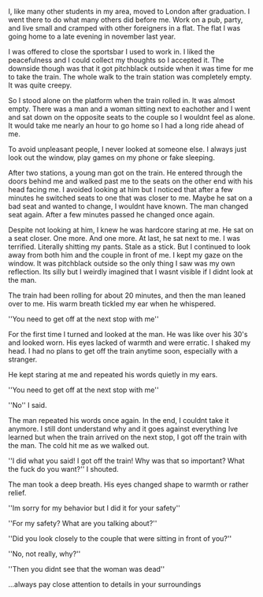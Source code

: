 I, like many other students in my area, moved to London after graduation. I went there to do what many others did before me. Work on a pub, party, and live small and cramped with other foreigners in a flat. The flat I was going home to a late evening in november last year.

I was offered to close the sportsbar I used to work in. I liked the peacefulness and I could collect my thoughts so I accepted it. The downside though was that it got pitchblack outside when it was time for me to take the train. The whole walk to the train station was completely empty. It was quite creepy.

So I stood alone on the platform when the train rolled in. It was almost empty. There was a man and a woman sitting next to eachother and I went and sat down on the opposite seats to the couple so I wouldnt feel as alone. It would take me nearly an hour to go home so I had a long ride ahead of me.

To avoid unpleasant people, I never looked at someone else. I always just look out the window, play games on my phone or fake sleeping.

After two stations, a young man got on the train. He entered through the doors behind me and walked past me to the seats on the other end with his head facing me. I avoided looking at him but I noticed that after a few minutes he switched seats to one that was closer to me. Maybe he sat on a bad seat and wanted to change, I wouldnt have known. The man changed seat again. After a few minutes passed he changed once again.

Despite not looking at him, I knew he was hardcore staring at me. He sat on a seat closer. One more. And one more. At last, he sat next to me. I was terrified. Literally shitting my pants. Stale as a stick. But I continued to look away from both him and the couple in front of me. I kept my gaze on the window. It was pitchblack outside so the only thing I saw was my own reflection. Its silly but I weirdly imagined that I wasnt visible if I didnt look at the man.

The train had been rolling for about 20 minutes, and then the man leaned over to me. His warm breath tickled my ear when he whispered.

''You need to get off at the next stop with me''

For the first time I turned and looked at the man. He was like over his 30's and looked worn. His eyes lacked of warmth and were erratic. I shaked my head. I had no plans to get off the train anytime soon, especially with a stranger.

He kept staring at me and repeated his words quietly in my ears.

''You need to get off at the next stop with me''

''No'' I said.

The man repeated his words once again. In the end, I couldnt take it anymore. I still dont understand why and it goes against everything Ive learned but when the train arrived on the next stop, I got off the train with the man. The cold hit me as we walked out.

''I did what you said! I got off the train! Why was that so important? What the fuck do you want?'' I shouted.

The man took a deep breath. His eyes changed shape to warmth or rather relief.

''Im sorry for my behavior but I did it for your safety''

''For my safety? What are you talking about?''

''Did you look closely to the couple that were sitting in front of you?''

''No, not really, why?''

''Then you didnt see that the woman was dead''

...always pay close attention to details in your surroundings
